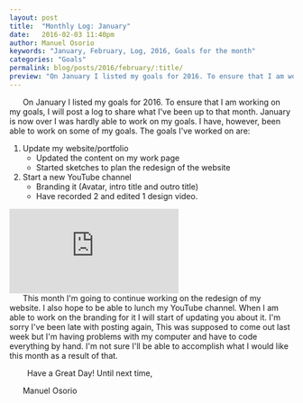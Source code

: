 ```yaml
---
layout: post
title:  "Monthly Log: January"
date:   2016-02-03 11:40pm
author: Manuel Osorio
keywords: "January, February, Log, 2016, Goals for the month"
categories: "Goals"
permalink: blog/posts/2016/february/:title/
preview: "On January I listed my goals for 2016. To ensure that I am working on my goals, I will post a log to share what I've been up to that month. January is now over..."
---
```


&nbsp;&nbsp;&nbsp;&nbsp;&nbsp;&nbsp;On January I listed my goals for 2016. To ensure that I am working on my goals, I will post a log to share what I've been up to that month. January is now over I was hardly able to work on my goals. I have, however, been able to work on some of my goals. The goals I've worked on are:

1. Update my website/portfolio
	* Updated the content on my work page
	* Started sketches to plan the redesign of the website
2. Start a new YouTube channel
	* Branding it (Avatar, intro title and outro title)
	* Have recorded 2 and edited 1 design video.
<div class="flex-video">
	<iframe class="vender" src='https://www.youtube-nocookie.com/embed/RTL_5rnhgOg' frameborder='0' allowfullscreen></iframe>
</div>
&nbsp;&nbsp;&nbsp;&nbsp;&nbsp;&nbsp;This month I'm going to continue working on the redesign of my website. I also hope to be able to lunch my YouTube channel. When I am able to work on the branding for it I will start of updating you about it. I'm sorry I've been late with posting again, This was supposed to come out last week but I'm having problems with my computer and have to code everything by hand. I'm not sure I'll be able to accomplish what I would like this month as a result of that.

&nbsp;&nbsp;&nbsp;&nbsp;&nbsp;&nbsp;&nbsp;&nbsp;Have a Great Day! Until next time,

&nbsp;&nbsp;&nbsp;&nbsp;&nbsp;&nbsp;Manuel Osorio
